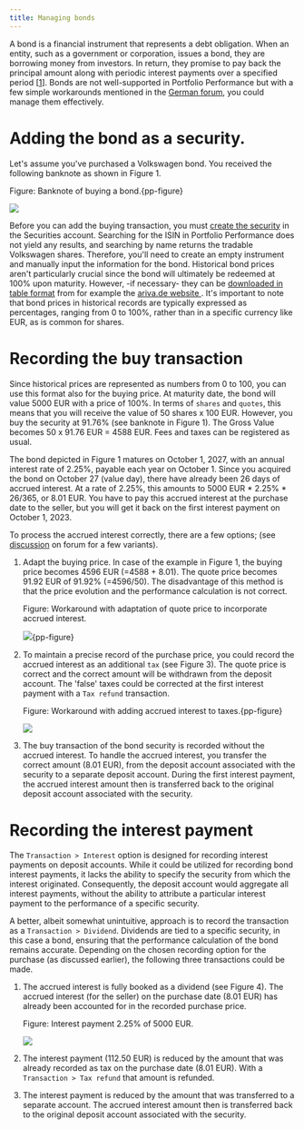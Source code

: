 ```yaml
---
title: Managing bonds
---
```


A bond is a financial instrument that represents a debt obligation. When an entity, such as a government or corporation, issues a bond, they are borrowing money from investors. In return, they promise to pay back the principal amount along with periodic interest payments over a specified period [[1](https://www.investopedia.com/articles/bonds/08/bond-market-basics.asp)]. Bonds are not well-supported in Portfolio Performance but with a few simple workarounds mentioned in the [German forum](https://forum.portfolio-performance.info/t/verbuchung-von-anleihen/1537/43), you could manage them effectively. 

# Adding the bond as a security.

Let's assume you've purchased a Volkswagen bond. You received the following banknote as shown in Figure 1.

Figure: Banknote of buying a bond.{pp-figure}

![](../../images/info-bank-note-bond-vw.svg)



Before you can add the buying transaction, you must [create the security](../adding-securities.md) in the Securities account. Searching for the ISIN in Portfolio Performance does not yield any results, and searching by name returns the tradable Volkswagen shares. Therefore, you'll need to create an empty instrument and manually input the information for the bond. Historical bond prices aren't particularly crucial since the bond will ultimately be redeemed at 100% upon maturity.  However, -if necessary- they can be [downloaded in table format](../../how-to/downloading-historical-prices/table-website.md) from for example the [ariva.de website ](https://www.ariva.de/XS1972547696/kurse/historische-kurse?go=1&boerse_id=1&month=&clean_bezug=1). It's important to note that bond prices in historical records are typically expressed as percentages, ranging from 0 to 100%, rather than in a specific currency like EUR, as is common for shares.

# Recording the buy transaction

Since historical prices are represented as numbers from 0 to 100, you can use this format also for the buying price. At maturity date, the bond will value 5000 EUR with a price of 100%. In terms of `shares` and `quotes`, this means that you will receive the value of 50 shares x 100 EUR. However, you buy the security at 91.76% (see banknote in Figure 1). The Gross Value becomes 50 x 91.76 EUR = 4588 EUR. Fees and taxes can be registered as usual.

The bond depicted in Figure 1 matures on October 1, 2027, with an annual interest rate of 2.25%, payable each year on October 1. Since you acquired the bond on October 27 (value day), there have already been 26 days of accrued interest. At a rate of 2.25%, this amounts to 5000 EUR * 2.25% * 26/365, or 8.01 EUR. You have to pay this accrued interest at the purchase date to the seller, but you will get it back on the first interest payment on October 1, 2023.

To process the accrued interest correctly, there are a few options; (see [discussion](https://forum.portfolio-performance.info/t/verbuchung-von-anleihen/1537/43) on forum for a few variants).

1. Adapt the buying price. In case of the example in Figure 1, the buying price becomes 4596  EUR (=4588 + 8.01). The quote price becomes 91.92 EUR of 91.92% (=4596/50). The disadvantage of this method is that the price evolution and the performance calculation is not correct.

    Figure: Workaround with adaptation of quote price to incorporate accrued interest.

    ![](../../images/mnu-transaction-buy-bond-vw-1.png){pp-figure}

2. To maintain a precise record of the purchase price, you could record the accrued interest as an additional `tax` (see Figure 3). The quote price is correct and the correct amount will be withdrawn from the deposit account.  The 'false' taxes could be corrected at the first interest payment with a `Tax refund` transaction.

    Figure: Workaround with adding accrued interest to taxes.{pp-figure}

    ![](../../images/mnu-transaction-buy-bond-vw-2.png)

3. The buy transaction of the bond security is recorded without the accrued interest. To handle the accrued interest, you transfer the correct amount (8.01 EUR), from the deposit account associated with the security to a separate deposit account. During the first interest payment, the accrued interest amount then is transferred back to the original deposit account associated with the security. 

# Recording the interest payment

The `Transaction > Interest` option is designed for recording interest payments on deposit accounts. While it could be utilized for recording bond interest payments, it lacks the ability to specify the security from which the interest originated. Consequently, the deposit account would aggregate all interest payments, without the ability to attribute a particular interest payment to the performance of a specific security.

A better, albeit somewhat unintuitive, approach is to record the transaction as a `Transaction > Dividend`. Dividends are tied to a specific security, in this case a bond, ensuring that the performance calculation of the bond remains accurate. Depending on the chosen recording option for the purchase (as discussed earlier), the following three transactions could be made. 

1. The accrued interest is fully booked as a dividend (see Figure 4). The accrued interest (for the seller) on the purchase date (8.01 EUR) has already been accounted for in the recorded purchase price.

    Figure: Interest payment 2.25% of 5000 EUR.

    ![](../../images/mnu-transaction-dividend-vw-1.png)

2. The interest payment (112.50 EUR) is reduced by the amount that was already recorded as tax on the purchase date (8.01 EUR). With a `Transaction > Tax refund` that amount is refunded.
3. The interest payment is reduced by the amount that was transferred to a separate account. The accrued interest amount then is transferred back to the original deposit account associated with the security.



